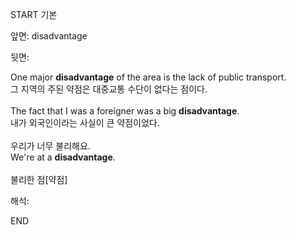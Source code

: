 START
기본

앞면:
disadvantage


뒷면:
<div><div>One major <strong>disadvantage</strong> of the area is the lack of public transport. </div><div>그 지역의 주된 약점은 대중교통 수단이 없다는 점이다.</div><div><br></div></div><div><div>The fact that I was a foreigner was a big <strong>disadvantage</strong>. </div><div><div>내가 외국인이라는 사실이 큰 약점이었다.</div></div></div><div><br></div><div><div><div><span>우리가 너무 불리해요.</span></div></div><div><div><span>We're at a <strong>disadvantage</strong>.</span></div></div></div><div><br></div><div>불리한 점[약점]</div>


해석:
<!--ID: 1746614453759-->
END